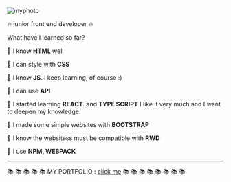 ![myphoto](https://user-images.githubusercontent.com/59742201/108636404-51655580-7485-11eb-9c5f-1246d50827fd.png)

 :fire: junior front end developer :fire:



What have I learned so far?

:small_orange_diamond: I know **HTML** well

:small_orange_diamond: I can style with **CSS**

:small_orange_diamond: I know **JS**. I  keep learning, of course :)

:small_orange_diamond: I can use **API**

:small_orange_diamond: I started learning **REACT**. and **TYPE SCRIPT**  I like it very much and I want to deepen my knowledge.

:small_orange_diamond: I made some simple websites with **BOOTSTRAP**

:small_orange_diamond: I know the websitess must be compatible with **RWD**

:small_orange_diamond: I use **NPM, WEBPACK**


-----

 :books: :books: :books: :books: :books: MY PORTFOLIO : [click me](https://martynakiljan.github.io/my_portfolio/)  :books: :books: :books: :books: :books: :books: :books: :books:
